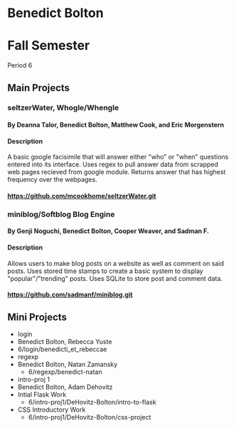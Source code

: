 Benedict Bolton
===============

# Fall Semester
Period 6

## Main Projects

### seltzerWater, Whogle/Whengle
#### By Deanna Talor, Benedict Bolton, Matthew Cook, and Eric Morgenstern
#### Description
A basic google facisimile that will answer either "who" or "when" questions entered into its interface. Uses regex to pull answer data from scrapped web pages recieved from google module. Returns answer that has highest frequency over the webpages.
#### https://github.com/mcookhome/seltzerWater.git

### miniblog/Softblog Blog Engine
#### By Genji Noguchi, Benedict Bolton, Cooper Weaver, and Sadman F.
#### Description
Allows users to make blog posts on a website as well as comment on said posts. Uses stored time stamps to create a basic system to display "popular"/"trending" posts. Uses SQLite to store post and comment data.
#### https://github.com/sadmanf/miniblog.git

## Mini Projects

 * login
  * Benedict Bolton, Rebecca Yuste
  * 6/login/benedicti_et_rebeccae
 * regexp
  * Benedict Bolton, Natan Zamansky  
	* 6/regexp/benedict-natan
 * intro-proj 1
  * Benedict Bolton, Adam Dehovitz
  * Intial Flask Work
    * 6/intro-proj1/DeHovitz-Bolton/intro-to-flask
  * CSS Introductory Work
    * 6/intro-proj1/DeHovitz-Bolton/css-project

